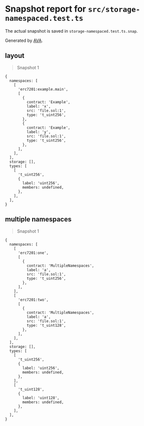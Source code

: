 # Snapshot report for `src/storage-namespaced.test.ts`

The actual snapshot is saved in `storage-namespaced.test.ts.snap`.

Generated by [AVA](https://avajs.dev).

## layout

> Snapshot 1

    {
      namespaces: [
        [
          'erc7201:example.main',
          [
            {
              contract: 'Example',
              label: 'x',
              src: 'file.sol:1',
              type: 't_uint256',
            },
            {
              contract: 'Example',
              label: 'y',
              src: 'file.sol:1',
              type: 't_uint256',
            },
          ],
        ],
      ],
      storage: [],
      types: [
        [
          't_uint256',
          {
            label: 'uint256',
            members: undefined,
          },
        ],
      ],
    }

## multiple namespaces

> Snapshot 1

    {
      namespaces: [
        [
          'erc7201:one',
          [
            {
              contract: 'MultipleNamespaces',
              label: 'a',
              src: 'file.sol:1',
              type: 't_uint256',
            },
          ],
        ],
        [
          'erc7201:two',
          [
            {
              contract: 'MultipleNamespaces',
              label: 'a',
              src: 'file.sol:1',
              type: 't_uint128',
            },
          ],
        ],
      ],
      storage: [],
      types: [
        [
          't_uint256',
          {
            label: 'uint256',
            members: undefined,
          },
        ],
        [
          't_uint128',
          {
            label: 'uint128',
            members: undefined,
          },
        ],
      ],
    }
